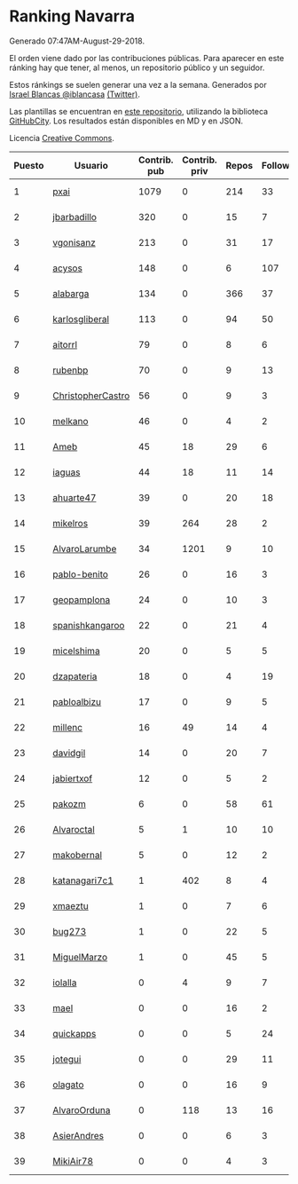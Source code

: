 # Ranking Navarra

Generado 07:47AM-August-29-2018.

El orden viene dado por las contribuciones públicas. Para aparecer en este ránking hay que tener, al menos, un repositorio público y un seguidor.

Estos ránkings se suelen generar una vez a la semana. Generados por [Israel Blancas @iblancasa](https://github.com/iblancasa/) [(Twitter)](https://twitter.com/iblancasa).

Las plantillas se encuentran en [este repositorio](https://github.com/iblancasa/GH-Spanish-Ranking), utilizando la biblioteca [GitHubCity](https://github.com/iblancasa/GitHubCity). Los resultados están disponibles en MD y en JSON.

Licencia [Creative Commons](https://creativecommons.org/licenses/by/4.0/).

| Puesto   |  Usuario  | Contrib. pub | Contrib. priv |Repos| Followers | Desde |  Avatar  |
|----------|-----------|--------------|---------------|-----|-----------|-------|----------|
|1|[pxai](https://github.com/pxai)|1079|0|214|33|2011-12-02|![pxai]()|
|2|[jbarbadillo](https://github.com/jbarbadillo)|320|0|15|7|2016-01-29|![jbarbadillo]()|
|3|[vgonisanz](https://github.com/vgonisanz)|213|0|31|17|2012-05-03|![vgonisanz]()|
|4|[acysos](https://github.com/acysos)|148|0|6|107|2012-04-18|![acysos]()|
|5|[alabarga](https://github.com/alabarga)|134|0|366|37|2009-12-11|![alabarga]()|
|6|[karlosgliberal](https://github.com/karlosgliberal)|113|0|94|50|2010-02-10|![karlosgliberal]()|
|7|[aitorrl](https://github.com/aitorrl)|79|0|8|6|2010-08-19|![aitorrl]()|
|8|[rubenbp](https://github.com/rubenbp)|70|0|9|13|2011-01-18|![rubenbp]()|
|9|[ChristopherCastro](https://github.com/ChristopherCastro)|56|0|9|3|2011-04-25|![ChristopherCastro]()|
|10|[melkano](https://github.com/melkano)|46|0|4|2|2015-07-04|![melkano]()|
|11|[Ameb](https://github.com/Ameb)|45|18|29|6|2010-09-03|![Ameb]()|
|12|[iaguas](https://github.com/iaguas)|44|18|11|14|2013-04-25|![iaguas]()|
|13|[ahuarte47](https://github.com/ahuarte47)|39|0|20|18|2013-09-30|![ahuarte47]()|
|14|[mikelros](https://github.com/mikelros)|39|264|28|2|2016-09-15|![mikelros]()|
|15|[AlvaroLarumbe](https://github.com/AlvaroLarumbe)|34|1201|9|10|2013-04-25|![AlvaroLarumbe]()|
|16|[pablo-benito](https://github.com/pablo-benito)|26|0|16|3|2015-05-07|![pablo-benito]()|
|17|[geopamplona](https://github.com/geopamplona)|24|0|10|3|2017-01-10|![geopamplona]()|
|18|[spanishkangaroo](https://github.com/spanishkangaroo)|22|0|21|4|2009-10-29|![spanishkangaroo]()|
|19|[micelshima](https://github.com/micelshima)|20|0|5|5|2014-12-15|![micelshima]()|
|20|[dzapateria](https://github.com/dzapateria)|18|0|4|19|2012-01-08|![dzapateria]()|
|21|[pabloalbizu](https://github.com/pabloalbizu)|17|0|9|5|2013-01-09|![pabloalbizu]()|
|22|[millenc](https://github.com/millenc)|16|49|14|4|2014-06-11|![millenc]()|
|23|[davidgil](https://github.com/davidgil)|14|0|20|7|2012-03-04|![davidgil]()|
|24|[jabiertxof](https://github.com/jabiertxof)|12|0|5|2|2013-04-30|![jabiertxof]()|
|25|[pakozm](https://github.com/pakozm)|6|0|58|61|2012-10-26|![pakozm]()|
|26|[Alvaroctal](https://github.com/Alvaroctal)|5|1|10|10|2013-05-29|![Alvaroctal]()|
|27|[makobernal](https://github.com/makobernal)|5|0|12|2|2012-12-01|![makobernal]()|
|28|[katanagari7c1](https://github.com/katanagari7c1)|1|402|8|4|2011-05-03|![katanagari7c1]()|
|29|[xmaeztu](https://github.com/xmaeztu)|1|0|7|6|2011-04-01|![xmaeztu]()|
|30|[bug273](https://github.com/bug273)|1|0|22|5|2010-08-20|![bug273]()|
|31|[MiguelMarzo](https://github.com/MiguelMarzo)|1|0|45|5|2016-09-15|![MiguelMarzo]()|
|32|[iolalla](https://github.com/iolalla)|0|4|9|7|2010-06-17|![iolalla]()|
|33|[mael](https://github.com/mael)|0|0|16|2|2010-02-10|![mael]()|
|34|[quickapps](https://github.com/quickapps)|0|0|5|24|2011-10-15|![quickapps]()|
|35|[jotegui](https://github.com/jotegui)|0|0|29|11|2011-02-28|![jotegui]()|
|36|[olagato](https://github.com/olagato)|0|0|16|9|2009-11-05|![olagato]()|
|37|[AlvaroOrduna](https://github.com/AlvaroOrduna)|0|118|13|16|2013-04-26|![AlvaroOrduna]()|
|38|[AsierAndres](https://github.com/AsierAndres)|0|0|6|3|2016-09-23|![AsierAndres]()|
|39|[MikiAir78](https://github.com/MikiAir78)|0|0|4|3|2013-11-07|![MikiAir78]()|
